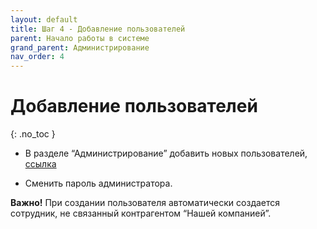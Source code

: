 ```yaml
---
layout: default
title: Шаг 4 - Добавление пользователей
parent: Начало работы в системе
grand_parent: Администрирование
nav_order: 4
---
```


# Добавление пользователей
{: .no_toc }

- В разделе “Администрирование” добавить новых пользователей, [ссылка](http://docs.arctl.ru/docs/administration/Add_Modify_User/)

- Сменить пароль администратора.

**Важно!** При создании пользователя автоматически создается сотрудник, не связанный контрагентом “Нашей компанией”.
